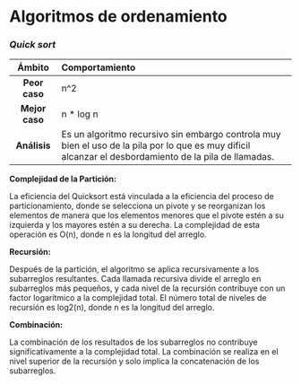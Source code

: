 # Algoritmos de ordenamiento

### *Quick sort*

| Ámbito | Comportamiento |
| :----: | :------------- |
| **Peor caso** | n^2         |
| **Mejor caso** | n * log n  |
| **Análisis**   | Es un algoritmo recursivo sin embargo controla muy bien el uso de la pila por lo que es muy dificil alcanzar el desbordamiento de la pila de llamadas. |

**Complejidad de la Partición:**

La eficiencia del Quicksort está vinculada a la eficiencia del proceso de particionamiento, donde se selecciona un pivote y se reorganizan los elementos de manera que los elementos menores que el pivote estén a su izquierda y los mayores estén a su derecha. La complejidad de esta operación es O(n), donde n es la longitud del arreglo.

**Recursión:**

Después de la partición, el algoritmo se aplica recursivamente a los subarreglos resultantes. Cada llamada recursiva divide el arreglo en subarreglos más pequeños, y cada nivel de la recursión contribuye con un factor logarítmico a la complejidad total. El número total de niveles de recursión es 
log2(n), donde n es la longitud del arreglo.

**Combinación:**

La combinación de los resultados de los subarreglos no contribuye significativamente a la complejidad total. La combinación se realiza en el nivel superior de la recursión y solo implica la concatenación de los subarreglos.
 


